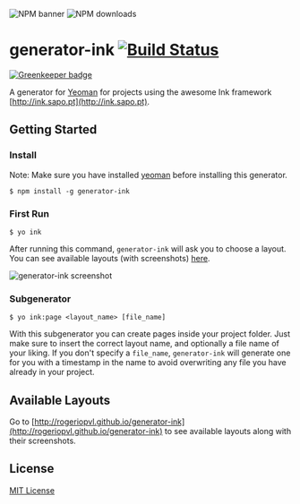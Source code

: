 ![NPM banner](https://nodei.co/npm/generator-ink.png?downloads=true&stars=true)
![NPM downloads](https://nodei.co/npm-dl/generator-ink.png)

# generator-ink [![Build Status](https://secure.travis-ci.org/rogeriopvl/generator-ink.png?branch=master)](https://travis-ci.org/rogeriopvl/generator-ink)

[![Greenkeeper badge](https://badges.greenkeeper.io/rogeriopvl/generator-ink.svg)](https://greenkeeper.io/)

A generator for [Yeoman](http://yeoman.io) for projects using the awesome Ink framework [http://ink.sapo.pt](http://ink.sapo.pt).


## Getting Started

### Install

Note: Make sure you have installed [yeoman](http://yeoman.io) before installing this generator.

```
$ npm install -g generator-ink
```

### First Run

```
$ yo ink
```

After running this command, `generator-ink` will ask you to choose a layout. You can see available layouts (with screenshots) [here](http://rogeriopvl.github.io/generator-ink).

![generator-ink screenshot](https://raw.githubusercontent.com/rogeriopvl/generator-ink/master/screenshots/generator-ink.png)

### Subgenerator

```
$ yo ink:page <layout_name> [file_name]
```

With this subgenerator you can create pages inside your project folder. Just make sure to insert the correct layout name, and optionally a file name of your liking. If you don't specify a `file_name`, `generator-ink` will generate one for you with a timestamp in the name to avoid overwriting any file you have already in your project.

## Available Layouts

Go to [http://rogeriopvl.github.io/generator-ink](http://rogeriopvl.github.io/generator-ink) to see available layouts along with their screenshots.


## License

[MIT License](http://en.wikipedia.org/wiki/MIT_License)
